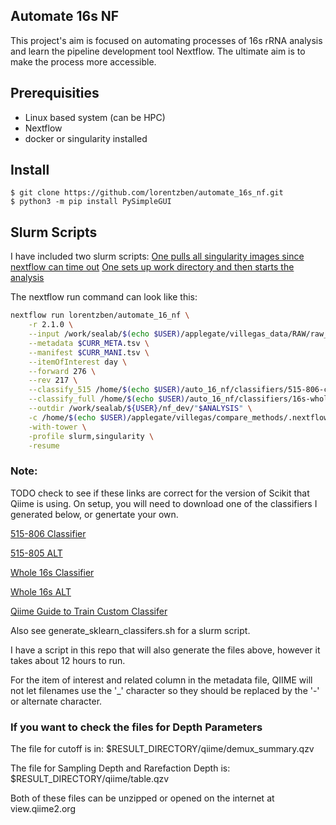 Automate 16s NF
-------------------------------------------------
This project's aim is focused on automating processes of 16s rRNA analysis and learn the pipeline development tool Nextflow. The ultimate aim is to make the process more accessible. 

## Prerequisities
* Linux based system (can be HPC)
* Nextflow
* docker or singularity installed

## Install

```shell
$ git clone https://github.com/lorentzben/automate_16s_nf.git
$ python3 -m pip install PySimpleGUI
```
## Slurm Scripts

I have included two slurm scripts: 
[One pulls all singularity images since nextflow can time out](slurm_pull_singularity.sh)
[One sets up work directory and then starts the analysis](slurm_nf_sub.sh)

The nextflow run command can look like this:

```bash
nextflow run lorentzben/automate_16_nf \
	-r 2.1.0 \
	--input /work/sealab/$(echo $USER)/applegate/villegas_data/RAW/raw_files \
	--metadata $CURR_META.tsv \
	--manifest $CURR_MANI.tsv \
	--itemOfInterest day \
	--forward 276 \
	--rev 217 \
	--classify_515 /home/$(echo $USER)/auto_16_nf/classifiers/515-806-classifier.qza \
  	--classify_full /home/$(echo $USER)/auto_16_nf/classifiers/16s-whole-seq-classifier.qza \
	--outdir /work/sealab/${USER}/nf_dev/"$ANALYSIS" \
	-c /home/$(echo $USER)/applegate/villegas/compare_methods/.nextflow/config/gacrc.config \
	-with-tower \
	-profile slurm,singularity \
	-resume
```

### Note:
TODO check to see if these links are correct for the version of Scikit that Qiime is using.
On setup, you will need to download one of the classifiers I generated below, or genertate your own. 

[515-806 Classifier](https://outlookuga-my.sharepoint.com/:u:/g/personal/bjl34716_uga_edu/ETXcJb8cC1VNnZUn2HGxAEcBCQZSet4635ZJENEd0TrDXA?e=YzPQcf)

[515-805 ALT](https://lorentzvault.quickconnect.to/d/s/lzaQnpI1s6n10gDy21VEJhTiloqNXuM1/X12oymNQrJQPRo3hmnf5qr1ydrFwk3Uj-Tr7A0QUqBAk)

[Whole 16s Classifier](https://outlookuga-my.sharepoint.com/:u:/g/personal/bjl34716_uga_edu/EfjwPSMRsuNJuJc4vsFsq48BmRg4Y7el79hdQpPB4KEGyQ?e=Nu7rZE)

[Whole 16s ALT](https://lorentzvault.quickconnect.to/d/s/lzaNTHGucSeauP4cgjJRBQoUlNg1coH7/jJMrGBAJd2cx2Ma841fxOhUIZxwx00aB-X77AxCEqBAk)

[Qiime Guide to Train Custom Classifer](https://docs.qiime2.org/2021.2/tutorials/feature-classifier/)

Also see generate_sklearn_classifers.sh for a slurm script.

I have a script in this repo that will also generate the files above, however it takes about 12 hours to run. 

For the item of interest and related column in the metadata file, QIIME will not let filenames use the '_' character so they should be replaced by the '-' or alternate character. 


### If you want to check the files for Depth Parameters

The file for cutoff is in:
$RESULT_DIRECTORY/qiime/demux_summary.qzv

The file for Sampling Depth and Rarefaction Depth is:
$RESULT_DIRECTORY/qiime/table.qzv

Both of these files can be unzipped or opened on the internet at view.qiime2.org

